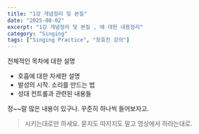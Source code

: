 ```yaml
---
title: "1강 개념정리 및 본질"
date: "2025-08-02"
excerpt: "1강 개념정리 및 본질 , 에 대한 내용정리"
category: "Singing"
tags: ["Singing Practice", "장효진 강의"]
---
```


전체적인 목차에 대한 설명

- 호흡에 대한 자세한 설명
- 발성의 시작. 소리를 만드는 법
- 성대 컨트롤과 관련된 내용들

정~~말 많은 내용이 있구나. 꾸준히 하나씩 들어보자고.

> 시키는대로만 하세요. 묻지도 따지지도 말고 영상에서 하라는대로.


